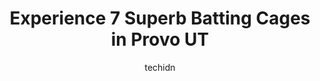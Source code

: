 ---
layout: ampstory
image: https://i0.wp.com/www.depkes.org/wp-content/uploads/2023/06/batting-cages-0-in-provo-ut-1685806743.jpeg?resize=640,853
author: techidn
featured: false
description: Discover the impressive array of Batting Cages options in Provo UT, where you can find 7 of the largest Batting Cages establishments in the area. From renowned classics to hidden gems, Provo
title: Experience 7 Superb Batting Cages in Provo UT
cover:
   title: Experience 7 Superb Batting Cages in Provo UT
   subtitle: Rickpate
   background: https://www.depkes.org/wp-content/uploads/2023/06/batting-cages-0-in-provo-ut-1685806743.jpeg

pages: 
 - layout: thirds
   top: <h1>#1 The Strike Zone</h1>
   bottom: "<p>Great price, friendly staff. I love that I can make a reservation and pay before I go. They took time to teach me how to use the machine as well.</p>"
   background: https://www.depkes.org/wp-content/uploads/2023/06/batting-cages-1-in-provo-ut-1685806744.jpeg
   backgroundblur: true
 - layout: thirds
   top: <h1>#2 Level Up Batting Cages</h1>
   bottom: "<p>Great experience! Machines are top of the line and very easy to work. I love the hours the cages are available. Very clean facility and lots of gear available if you donâ</p>"
   background: https://www.depkes.org/wp-content/uploads/2023/06/batting-cages-2-in-provo-ut-1685806744.jpeg
   cta:
      link: https://www.depkes.org/blog/experience-7-superb-batting-cages-in-provo-ut/
      text: Experience 7 Superb Batting Cages in Provo UT
 - layout: thirds
   top: <h1>#3 Fort Utah Park Baseball Fields</h1>
   bottom: "<p>200 N Geneva Rd, Provo, UT 84601, United States</p>"
   background: https://images.unsplash.com/photo-1524169358666-79f22534bc6e?ixlib=rb-4.0.3&ixid=MnwxMjA3fDB8MHxwaG90by1wYWdlfHx8fGVufDB8fHx8&auto=format&fit=crop&w=640&h=853&q=80
   cta:
      link: https://www.depkes.org/blog/experience-7-superb-batting-cages-in-provo-ut/
      text: Experience 7 Superb Batting Cages in Provo UT
 - layout: thirds
   top: <h1>#4 3ple Batting Cages</h1>
   bottom: "<p>1471 W 1250 S #106, Orem, UT 84058, United States</p>"
   background: https://images.unsplash.com/photo-1597773150796-e5c14ebecbf5?ixlib=rb-4.0.3&ixid=MnwxMjA3fDB8MHxwaG90by1wYWdlfHx8fGVufDB8fHx8&auto=format&fit=crop&w=640&h=853&q=80
   cta:
      link: https://www.depkes.org/blog/experience-7-superb-batting-cages-in-provo-ut/
      text: Experience 7 Superb Batting Cages in Provo UT
 - layout: thirds
   top: <h1>#5 Impact Baseball Academy</h1>
   bottom: "<p>1145 S Industrial Pkwy, Provo, UT 84606, United States</p>"
   background: https://images.unsplash.com/photo-1489648022186-8f49310909a0?ixlib=rb-4.0.3&ixid=MnwxMjA3fDB8MHxwaG90by1wYWdlfHx8fGVufDB8fHx8&auto=format&fit=crop&w=640&h=853&q=80
   cta:
      link: https://www.depkes.org/blog/experience-7-superb-batting-cages-in-provo-ut/
      text: Experience 7 Superb Batting Cages in Provo UT
 - layout: thirds
   top: <h1>#6 Provo High Baseball Field</h1>
   bottom: "<p>Provo, UT 84601, United States</p>"
   background: https://images.unsplash.com/photo-1567360425618-1594206637d2?ixlib=rb-4.0.3&ixid=MnwxMjA3fDB8MHxwaG90by1wYWdlfHx8fGVufDB8fHx8&auto=format&fit=crop&w=640&h=853&q=80
   cta:
      link: https://www.depkes.org/blog/experience-7-superb-batting-cages-in-provo-ut/
      text: Experience 7 Superb Batting Cages in Provo UT

 - layout: thirds
   middle: Continue reading...
   background: https://images.unsplash.com/photo-1564951434112-64d74cc2a2d7?ixlib=rb-4.0.3&ixid=MnwxMjA3fDB8MHxwaG90by1wYWdlfHx8fGVufDB8fHx8&auto=format&fit=crop&w=640&h=853&q=80
   cta:
      link: https://www.depkes.org/blog/experience-7-superb-batting-cages-in-provo-ut/
      text: Experience 7 Superb Batting Cages in Provo UT
      
---
